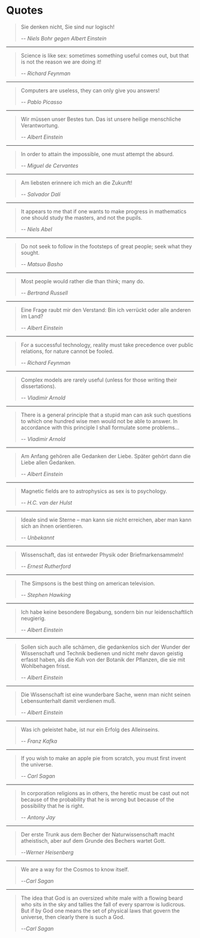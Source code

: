 # Quotes
> Sie denken nicht, Sie sind nur logisch!
>
> -- <cite>*Niels Bohr gegen Albert Einstein*</cite>

---

> Science is like sex: sometimes something useful comes out, but that is not the reason we are doing it!
>
> -- <cite>*Richard Feynman*</cite>

---

> Computers are useless, they can only give you answers!
>
> -- <cite>*Pablo Picasso*</cite>

---

> Wir müssen unser Bestes tun. Das ist unsere heilige menschliche Verantwortung.
>
> -- <cite>*Albert Einstein*</cite>

---

> In order to attain the impossible, one must attempt the absurd.
>
> -- <cite>*Miguel de Cervantes*</cite>

---

> Am liebsten erinnere ich mich an die Zukunft!
>
> -- <cite>*Salvador Dalí*</cite>

---

> It appears to me that if one wants to make progress in
> mathematics one should study the masters, and not the pupils.
>
> -- <cite>*Niels Abel*</cite>

---

> Do not seek to follow in the footsteps of great people; seek what
> they sought. 
> 
> -- <cite>*Matsuo Basho*</cite>

---

> Most people would rather die than think; many do.
>
> -- <cite>*Bertrand Russell*</cite>

---

> Eine Frage raubt mir den Verstand: Bin ich verrückt oder alle anderen im Land?
>
> -- <cite>*Albert Einstein*</cite>

---

> For a successful technology, reality must take precedence over public relations, for nature cannot be fooled.
> 
> -- <cite>*Richard Feynman*</cite>

---

> Complex models are rarely useful (unless for those writing their dissertations).
>
> -- <cite>*Vladimir Arnold*</cite>

---

> There is a general principle that a stupid man can ask such questions to which one hundred wise men would not be able to answer. In accordance with this principle I shall formulate some problems...
>
> -- <cite>*Vladimir Arnold*</cite>

---

> Am Anfang gehören alle Gedanken der Liebe. Später gehört dann die Liebe allen Gedanken.
>
> -- <cite>*Albert Einstein*</cite>

---

> Magnetic fields are to astrophysics as sex is to psychology.
>
> -- <cite>*H.C. van der Hulst*</cite>

---

> Ideale sind wie Sterne – man kann sie nicht erreichen, aber man kann sich an ihnen orientieren. 
>
> -- <cite>*Unbekannt*</cite>

---

> Wissenschaft, das ist entweder Physik oder Briefmarkensammeln!
>
> -- <cite>*Ernest Rutherford*</cite>

---

> The Simpsons is the best thing on american television.
>
> -- <cite>*Stephen Hawking*</cite>

---

> Ich habe keine besondere Begabung, sondern bin nur leidenschaftlich neugierig.
>
> -- <cite>*Albert Einstein*</cite>

---

> Sollen sich auch alle schämen, die gedankenlos sich der Wunder der Wissenschaft und Technik bedienen und nicht mehr davon geistig erfasst haben, als die Kuh von der Botanik der Pflanzen, die sie mit Wohlbehagen frisst.
>
> -- <cite>*Albert Einstein*</cite>

---

> Die Wissenschaft ist eine wunderbare Sache, wenn man nicht seinen
> Lebensunterhalt damit verdienen muß.
>
> -- <cite>*Albert Einstein*</cite>

---

> Was ich geleistet habe, ist nur ein Erfolg des Alleinseins.
>
> -- <cite>*Franz Kafka*</cite>

---

> If you wish to make an apple pie from scratch, you must first invent the universe.
>
> -- <cite>*Carl Sagan*</cite>

---

> In corporation religions as in others, the heretic must be cast out not 
> because of the probability that he is wrong but because of the
> possibility that he is right.
>
> -- <cite>*Antony Jay*</cite>

---

> Der erste Trunk aus dem Becher der Naturwissenschaft macht atheistisch, 
> aber auf dem Grunde des Bechers wartet Gott.
>
> --<cite>*Werner Heisenberg*</cite>

---

> We are a way for the Cosmos to know itself.
>
> --<cite>*Carl Sagan*</cite>

---

> The idea that God is an oversized white male with a flowing beard who
> sits in the sky and tallies the fall of every sparrow is ludicrous.
> But if by God one means the set of physical laws that govern the
> universe, then clearly there is such a God.
>
> --<cite>*Carl Sagan*</cite>
